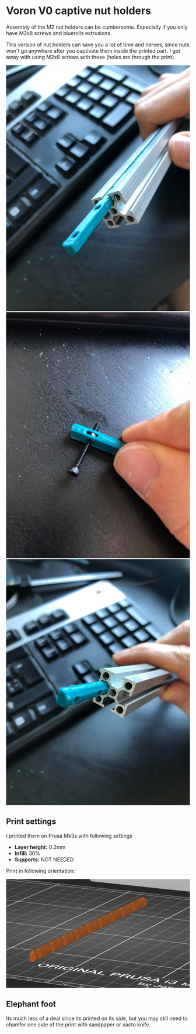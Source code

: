 # Voron V0 captive nut holders

Assembly of the M2 nut holders can be cumbersome. Especially if you only have M2x8 screws and bluerolls extrusions.

This version of nut holders can save you a lot of time and nerves, since nuts won't go anywhere after you captivate them inside the printed part.
I got away with using M2x8 screws with these (holes are through the print).

![sth](images/178662796_310003670482832_8804487562764927011_n.jpg)
![sth](images/178454027_1190388034756214_9049297013628287306_n.jpg)
![sth](images/178877866_388728302148627_834123893967287645_n.jpg)

## Print settings

I printed them on Prusa Mk3s with following settings

 * **Layer height:** 0.2mm
 * **Infill:** 30%
 * **Supports:** NOT NEEDED

Print in following orientation:

![sth](images/slicer.png)

## Elephant foot

Its much less of a deal since its printed on its side, but you may still need to chamfer one side of the print with sandpaper or xacto knife.
